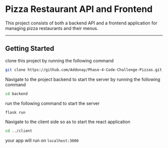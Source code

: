# Pizza Restaurant API and Frontend

This project consists of both a backend API and a frontend application for managing pizza restaurants and their menus.

---
## Getting Started

clone this project by running the following command
```bash
git clone https://github.com/Addonay/Phase-4-Code-Challenge-Pizzas.git
```

Navigate to the project backend to start the server by running the following command

```bash
cd backend
```

run the following command to start the server
```bash
flask run
```

Navigate to the client side so as to start the react application
```bash
cd ../client
```
your app will run on ``localhost:3000``